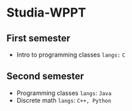 # Studia-WPPT

## First semester
- Intro to programming classes `langs:` `C`
## Second semester
- Programming classes `langs`: `Java`
- Discrete math `langs`: `C++, Python`

